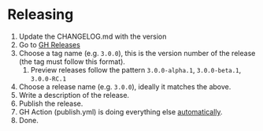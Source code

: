 Releasing
=========

 1. Update the CHANGELOG.md with the version
 2. Go to [GH Releases](https://github.com/PostHog/posthog-android/releases)
 3. Choose a tag name (e.g. `3.0.0`), this is the version number of the release (the tag must follow this format).
     1. Preview releases follow the pattern `3.0.0-alpha.1`, `3.0.0-beta.1`, `3.0.0-RC.1`
 4. Choose a release name (e.g. `3.0.0`), ideally it matches the above.
 5. Write a description of the release.
 6. Publish the release.
 7. GH Action (publish.yml) is doing everything else [automatically](https://pub.dev/packages/posthog_flutter/admin).
 8. Done.
